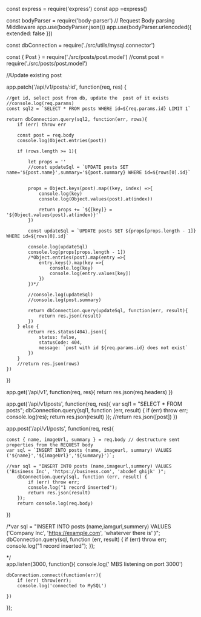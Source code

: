 const express = require('express')
const app =express()

const bodyParser = require('body-parser')
// Request Body parsing Middleware
app.use(bodyParser.json())
app.use(bodyParser.urlencoded({ extended: false }))

const dbConnection = require('./src/utils/mysql.connector')

const { Post } = require('./src/posts/post.model')
//const post = require('./src/posts/post.model')

//Update existing post

app.patch('/api/v1/posts/:id', function(req, res) {

    //get id, select post from db, update the  post of it exists
    //console.log(req.params)
    const sql2 = `SELECT * FROM posts WHERE id=${req.params.id} LIMIT 1`
    
    return dbConnection.query(sql2, function(err, rows){
        if (err) throw err

        const post = req.body
        console.log(Object.entries(post))

        if (rows.length >= 1){
            
            let props = ''
            //const updateSql = `UPDATE posts SET name='${post.name}',summary='${post.summary} WHERE id=${rows[0].id}`
           

            props = Object.keys(post).map((key, index) =>{
                console.log(key)
                console.log(Object.values(post).at(index))

                return props += `${[key]} = '${Object.values(post).at(index)}'`
            })

            const updateSql = `UPDATE posts SET ${props[props.length - 1]} WHERE id=${rows[0].id}`

            console.log(updateSql)
            console.log(props[props.length - 1])
            /*Object.entries(post).map(entry =>{
                entry.keys().map(key =>{
                    console.log(key)
                    console.log(entry.values[key])
                })
            })*/

            //console.log(updateSql)
            //console.log(post.summary)

            return dbConnection.query(updateSql, function(err, result){
                return res.json(result)
            })
        } else {
            return res.status(404).json({
                status: false,
                statusCode: 404,
                message: `post with id ${req.params.id} does not exist` 
            })
        }
        //return res.json(rows)
    })
    
})

app.get('/api/v1', function(req, res){
    return res.json(req.headers)
})

app.get('/api/v1/posts', function(req, res){
    var sql1 = "SELECT * FROM posts";
    dbConnection.query(sql1, function (err, result) {
        if (err) throw err;
        console.log(res);
        return res.json(result)
    });
    //return res.json([post])
})

app.post('/api/v1/posts', function(req, res){
    
    const { name, imageUrl, summary } = req.body // destructure sent properties from the REQUEST body
    var sql = `INSERT INTO posts (name, imageurl, summary) VALUES ('${name}','${imageUrl}','${summary}')`;

    //var sql = "INSERT INTO posts (name,imageurl,summery) VALUES ('Bisiness Inc', 'https://business.com', 'abcdef ghijk' )";
        dbConnection.query(sql, function (err, result) {
            if (err) throw err;
            console.log("1 record inserted");
            return res.json(result)
        });
        return console.log(req.body)
})

/*var sql = "INSERT INTO posts (name,iamgurl,summery) VALUES ('Company Inc', 'https://example.com', 'whaterver there is' )";
        dbConnection.query(sql, function (err, result) {
            if (err) throw err;
            console.log("1 record inserted");
        });

*/        
app.listen(3000, function(){
    console.log(' MBS listening on port 3000')

    dbConnection.connect(function(err){
        if (err) throw(err);
        console.log('connected to MySQL')
        
    })
});